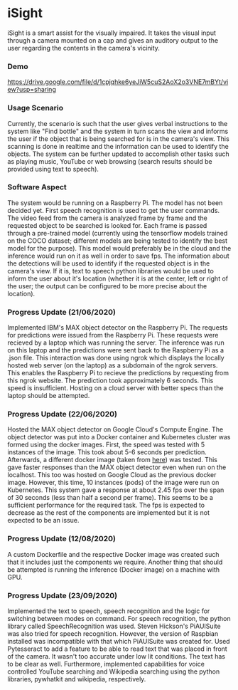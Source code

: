 # iSight
iSight is a smart assist for the visually impaired. It takes the visual input through a camera mounted on a cap and gives an auditory output to the user regarding the contents in the camera's vicinity.

### Demo
https://drive.google.com/file/d/1cpjqhke6yeJiW5cuS2AoX2o3VNE7mBYt/view?usp=sharing

### Usage Scenario
Currently, the scenario is such that the user gives verbal instructions to the system like "Find bottle" and the system in turn scans the view and informs the user if the object that is being searched for is in the camera's view. This scanning is done in realtime and the information can be used to identify the objects. The system can be further updated to accomplish other tasks such as playing music, YouTube or web browsing (search results should be provided using text to speech).

### Software Aspect
The system would be running on a Raspberry Pi. The model has not been decided yet. First speech recognition is used to get the user commands. The video feed from the camera is analyzed frame by frame and the requested object to be searched is looked for. Each frame is passed through a pre-trained model (currently using the tensorflow models trained on the COCO dataset; different models are being tested to identify the best model for the purpose). This model would preferably be in the cloud and the inference would run on it as well in order to save fps. The information about the detections will be used to identify if the requested object is in the camera's view. If it is, text to speech python libraries would be used to inform the user about it's location (whether it is at the center, left or right of the user; the output can be configured to be more precise about the location).

### Progress Update (21/06/2020)
Implemented IBM's MAX object detector on the Raspberry Pi. The requests for predictions were issued from the Raspberry Pi. These requests were recieved by a laptop which was running the server. The inference was run on this laptop and the predictions were sent back to the Raspberry Pi as a .json file. This interaction was done using ngrok which displays the locally hosted web server (on the laptop) as a subdomain of the ngrok servers. This enables the Raspberry Pi to recieve the predictions by requesting from this ngrok website. The prediction took approximately 6 seconds. This speed is insufficient. Hosting on a cloud server with better specs than the laptop should be attempted.

### Progress Update (22/06/2020)
Hosted the MAX object detector on Google Cloud's Compute Engine. The object detector was put into a Docker container and Kubernetes cluster was formed using the docker images. First, the speed was tested with 5 instances of the image. This took about 5-6 seconds per prediction. Afterwards, a different docker image (taken from [here](https://github.com/tprlab/docker-detect)) was tested. This gave faster responses than the MAX object detector even when run on the localhost. This too was hosted on Google Cloud as the previous docker image. However, this time, 10 instances (pods) of the image were run on Kubernetes. This system gave a response at about 2.45 fps over the span of 30 seconds (less than half a second per frame). This seems to be a sufficient performance for the required task. The fps is expected to decrease as the rest of the components are implemented but it is not expected to be an issue.

### Progress Update (12/08/2020)
A custom Dockerfile and the respective Docker image was created such that it includes just the components we require. Another thing that should be attempted is running the inference (Docker image) on a machine with GPU.

### Progress Update (23/09/2020)
Implemented the text to speech, speech recognition and the logic for switching between modes on command. For speech recognition, the python library called SpeechRecognition was used. Steven Hickson's PiAUISuite was also tried for speech recognition. However, the version of Raspbian installed was incompatible with that which PiAUISuite was created for. Used Pytesseract to add a feature to be able to read text that was placed in front of the camera. It wasn't too accurate under low lit conditions. The text has to be clear as well.
Furthermore, implemented capabilities for voice controlled YouTube searching and Wikipedia searching using the python libraries, pywhatkit and wikipedia, respectively.
